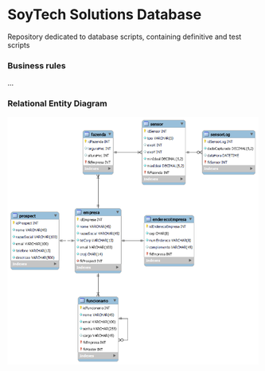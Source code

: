# SoyTech Solutions Database
Repository dedicated to database scripts, containing definitive and test scripts

### Business rules
...

### Relational Entity Diagram
<div align="center">
  <img src="diagram/red-model.png"/>
</div>
